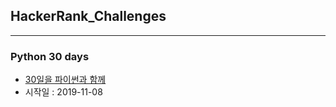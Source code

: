 ## HackerRank_Challenges
---
### Python 30 days
- [30일을 파이썬과 함께](https://www.hackerrank.com/domains/tutorials/30-days-of-code)
- 시작일 : 2019-11-08

